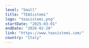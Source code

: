 ```yaml
---
level: "Small"
title: "TEASistemi"
logo: "teasistemi.png"
startDate: "2025-03-01"
endDate: "2026-02-28"
link: "https://www.teasistemi.com/"
country: "Italy"
---
```

